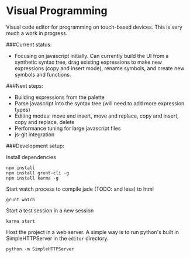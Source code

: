 Visual Programming
==================

Visual code editor for programming on touch-based devices. This is very much a work in progress.

###Current status:
* Focusing on javascript initially. Can currently build the UI from a synthetic syntax tree, drag existing expressions to make new expressions (copy and insert mode), rename symbols, and create new symbols and functions. 

###Next steps:
* Building expressions from the palette
* Parse javascript into the syntax tree (will need to add more expression types)
* Editing modes: move and insert, move and replace, copy and insert, copy and replace, delete
* Performance tuning for large javascript files
* js-git integration

###Development setup:

Install dependencies
````
npm install
npm install grunt-cli -g
npm install karma -g
````

Start watch process to compile jade (TODO: and less) to html

````grunt watch````

Start a test session in a new session

````karma start````

Host the project in a web server. A simple way is to run python's built in SimpleHTTPServer in the ```editor``` directory.

````python -m SimpleHTTPServer````
